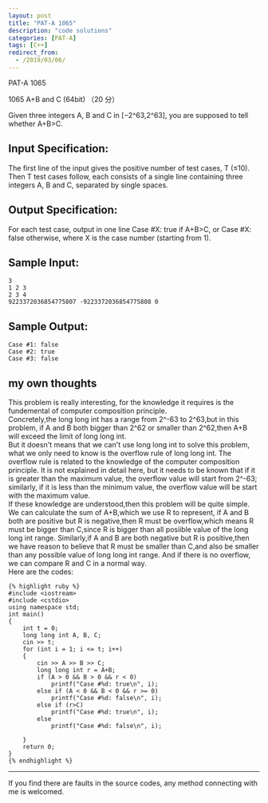 ```yaml
---
layout: post
title: "PAT-A 1065"
description: "code solutions"
categories: [PAT-A]
tags: [C++]
redirect_from:
  - /2019/03/06/
---
```

PAT-A 1065

1065 A+B and C (64bit) （20 分）

Given three integers A, B and C in [−2^63,2^63], you are supposed to tell whether A+B>C.

## Input Specification:

The first line of the input gives the positive number of test cases, T (≤10). Then T test cases follow, each consists of a single line containing three integers A, B and C, separated by single spaces.
    
## Output Specification:

For each test case, output in one line Case #X: true if A+B>C, or Case #X: false otherwise, where X is the case number (starting from 1).

## Sample Input:

	3
	1 2 3
	2 3 4
	9223372036854775807 -9223372036854775808 0
    
## Sample Output:
    
	Case #1: false
	Case #2: true
	Case #3: false
    
## my own thoughts
 
This problem is really interesting, for the knowledge it requires is the fundemental of computer composition principle.  
Concretely,the long long int has a range from 2^-63 to 2^63,but in this problem, if A and B both bigger than 2^62 or smaller than 2^62,then A+B will exceed the limit of long long int.  
But it doesn't means that we can't use long long int to solve this problem, what we only need to know is the overflow rule of long long int. The overflow rule is related to the knowledge of the computer composition principle. It is not explained in detail here, but it needs to be known that if it is greater than the maximum value, the overflow value will start from 2^-63; similarly, if it is less than the minimum value, the overflow value will be start with the maximum value.  
If these knowledge are understood,then this problem will be quite simple. We can calculate the sum of A+B,which we use R to represent, if A and B both are positive but R is negative,then R must be overflow,which means R must be bigger than C,since R is bigger than all posiible value of the long long int range. Similarly,if A and B are both negative but R is positive,then we have reason to believe that R must be smaller than C,and also be smaller than any possible value of long long int range. And if there is no overflow, we can compare R and C in a normal way.  
Here are the codes:  
  
    {% highlight ruby %}
    #include <iostream>
    #include <cstdio>
    using namespace std;
    int main()
    {
        int t = 0;
        long long int A, B, C;
        cin >> t;
        for (int i = 1; i <= t; i++)
        {
            cin >> A >> B >> C;
            long long int r = A+B;
            if (A > 0 && B > 0 && r < 0)
                printf("Case #%d: true\n", i);
            else if (A < 0 && B < 0 && r >= 0)
                printf("Case #%d: false\n", i);
            else if (r>C)
                printf("Case #%d: true\n", i);
            else
                printf("Case #%d: false\n", i);

        }
        return 0;
    }
	{% endhighlight %}

---
  If you find there are faults in the source codes, any method connecting with me is welcomed.
